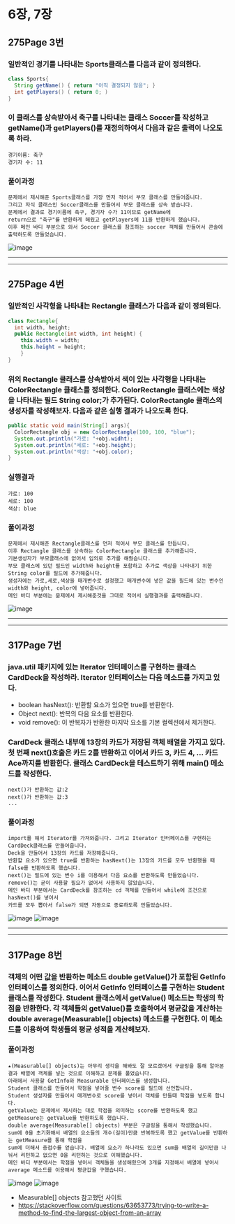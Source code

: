 # 6장, 7장
## 275Page 3번
### 일반적인 경기를 나타내는 Sports클래스를 다음과 같이 정의한다.
``` java
class Sports{
  String getName() { return "아직 결정되지 않음"; }
  int getPlayers() ( return 0; )
}
```
### 이 클래스를 상속받아서 축구를 나타내는 클래스 Soccer를 작성하고 getName()과 getPlayers()를 재정의하여서 다음과 같은 출력이 나오도록 하라.
```
경기이름: 축구
경기자 수: 11
```
### 풀이과정
```
문제에서 제시해준 Sports클래스를 가장 먼저 적어서 부모 클래스를 만들어줍니다.
그리고 자식 클래스인 Soccer클래스를 만들어서 부모 클래스를 상속 받습니다.
문제에서 결과로 경기이름에 축구, 경기자 수가 11이므로 getName에
return으로 "축구"를 반환하게 해줬고 getPlayers에 11을 반환하게 했습니다.
이후 메인 바디 부분으로 와서 Soccer 클래스를 참조하는 soccer 객체를 만들어서 콘솔에 출력하도록 만들었습니다.
```
![image](/img4/6-3.JPG)
***
***
## 275Page 4번
### 일반적인 사각형을 나타내는 Rectangle 클래스가 다음과 같이 정의된다.
``` java
class Rectangle{
  int width, height;
  public Rectangle(int width, int height) {
    this.width = width;
    this.height = height;
    }
}
```
### 위의 Rectangle 클래스를 상속받아서 색이 있는 사각형을 나타내는 ColorRectangle 클래스를 정의한다. ColorRectangle 클래스에는 색상을 나타내는 필드 String color;가 추가된다. ColorRectangle 클래스의 생성자를 작성해보자. 다음과 같은 실행 결과가 나오도록 한다.
``` java
public static void main(String[] args){
  ColorRectangle obj = new ColorRectangle(100, 100, "blue");
  System.out.println("가로: "+obj.widht);
  System.out.println("세로: "+obj.height);
  System.out.println("색상: "+obj.color);
}
```
### 실행결과
```
가로: 100
세로: 100
색상: blue
```
### 풀이과정
```
문제에서 제시해준 Rectangle클래스를 먼저 적어서 부모 클래스를 만듭니다.
이후 Rectangle 클래스를 상속하는 ColorRectangle 클래스를 추가해줍니다.
기본생성자가 부모클래스에 없어서 임의로 추가를 해줬습니다.
부모 클래스에 있던 필드인 width와 height를 포함하고 추가로 색상을 나타내기 위한 String color를 필드에 추가해줍니다.
생성자에는 가로,세로,색상을 매개변수로 설정했고 매개변수에 넣은 값을 필드에 있는 변수인 width와 height, color에 넣어줍니다.
메인 바디 부분에는 뮨제에서 제시해준것을 그대로 적어서 실행결과를 출력해줍니다.

```
![image](img4/6-4.JPG)
***
***
## 317Page 7번
### java.util 패키지에 있는 Iterator 인터페이스를 구현하는 클래스 CardDeck을 작성하라. Iterator 인터페이스는 다음 메소드를 가지고 있다.
* boolean hasNext(): 반환할 요소가 있으면 true를 반환한다.
* Object next(): 반복의 다음 요소를 반환한다.
* void remove(): 이 반복자가 반환한 마지막 요소를 기본 컬렉션에서 제거한다.

### CardDeck 클래스 내부에 13장의 카드가 저장된 객체 배열을 가지고 있다. 첫 번째 next()호출은 카드 2를 반환하고 이어서 카드 3, 카드 4, ... 카드 Ace까지를 반환한다. 클래스 CardDeck을 테스트하기 위해 main() 메소드를 작성한다.
```
next()가 반환하는 값:2
next()가 반환하는 값:3
...
```
### 풀이과정
```
import를 해서 Iterator를 가져와줍니다. 그리고 Iterator 인터페이스를 구현하는 CardDeck클래스를 만들어줍니다.
Deck을 만들어서 13장의 카드를 저장해줍니다.
반환할 요소가 있으면 true를 반환하는 hasNext()는 13장의 카드를 모두 반환했을 때 false를 반환하도록 했습니다.
next()는 필드에 있는 변수 i를 이용해서 다음 요소를 반환하도록 만들었습니다.
remove()는 굳이 사용할 필요가 없어서 사용하지 않았습니다.
메인 바디 부분에서는 CardDeck를 참조하는 cd 객체를 만들어서 while에 조건으로 hasNext()를 넣어서
카드를 모두 뽑아서 false가 되면 자동으로 종료하도록 만들었습니다.

```
![image](img4/7-7.JPG)
![image](img4/7-7-2.JPG)
***
***
## 317Page 8번
### 객체의 어떤 값을 반환하는 메소드 double getValue()가 포함된 GetInfo 인터페이스를 정의한다. 이어서 GetInfo 인터페이스를 구현하는 Student 클래스를 작성한다. Student 클래스에서 getValue() 메소드는 학생의 학점을 반환한다. 각 객체들의 getValue()를 호출하여서 평균값을 계산하는 double average(Measurable[] objects) 메소드를 구현한다. 이 메소드를 이용하여 학생들의 평균 성적을 계산해보자.
### 풀이과정
```
★(Measurable[] objects)는 아무리 생각을 해봐도 잘 모르겠어서 구글링을 통해 알아본 결과 배열에 객체를 넣는 것으로 이해하고 문제를 풀었습니다.
아래에서 사용할 GetInfo와 Measurable 인터페이스를 생성합니다.
Student 클래스를 만들어서 학점을 넣어줄 변수 score를 필드에 선언합니다.
Student 생성자를 만들어서 매개변수로 score를 넣어서 객체를 만들때 학점을 넣도록 합니다.
getValue는 문제에서 제시하는 대로 학점을 의미하는 score를 반환하도록 했고
getMeasure는 getValue를 반환하도록 했습니다.
double average(Measurable[] objects) 부분은 구글링을 통해서 작성했습니다.
sum에 0을 초기화해서 배열의 요소들의 개수(길이)만큼 반복하도록 했고 getValue를 반환하는 getMeasure를 통해 학점을
sum에 더해서 총점수를 얻습니다. 배열에 요소가 하나라도 있으면 sum을 배열의 길이만큼 나눠서 리턴하고 없으면 0을 리턴하는 것으로 이해했습니다.
메인 바디 부분에서는 학점을 넣어서 객체들을 생성해줬으며 3개를 지정해서 배열에 넣어서 average 메소드를 이용해서 평균값을 구했습니다.
```
![image](/img4/7-8-1.JPG)
![image](/img4/7-8-2.JPG)

* Measurable[] objects 참고했던 사이트
* https://stackoverflow.com/questions/63653773/trying-to-write-a-method-to-find-the-largest-object-from-an-array


